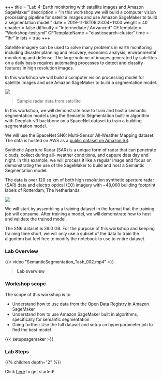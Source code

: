 +++
title = "Lab 4: Earth monitoring with satellite images and Amazon SageMaker"
description = "In this workshop we will build a computer vision processing pipeline for satellite images and use Amazon SageMaker to build a segmentation model."
date = 2019-11-18T08:23:04+11:00
weight = 40
chapter = false
difficulty = "Intermediate / Advanced"
CFTemplate = "Workshop-test.yml"
CFTemplateName = "elasticsearch-cluster"
time = "1hr"
inlists = true
+++

Satellite imagery can be used to solve many problems in earth monitoring including disaster planning and recovery, economic analysis, environmental monitoring and defense. The large volume of images generated by satellites on a daily basis requires automating processes to detect and classify features in high resolution images.

In this workshop we will build a computer vision processing model for satellite images and use Amazon SageMaker to build a segmentation model.


![](/images/computer-vision-sagemaker/SAR.png)
> Sample radar data from satellite


In this workshop, we will demonstrate how to train and host a semantic segmentation model using the Semantic Segmentation built-in algorithm with Deeplab-v3 backbone on a SpaceNet dataset to train a building segmentation model.

We will use the SpaceNet SN6: Multi-Sensor All-Weather Mapping dataset. The data is hosted on AWS as a [public dataset on Amazon S3](https://registry.opendata.aws/spacenet/). 

Synthetic Aperture Radar (SAR) is a unique form of radar that can penetrate clouds, collect during all- weather conditions, and capture data day and night. In this example, we will process it like a regular image and focus on demonstrating the use of the SageMaker to build and host a Semantic Segmentation model.

The data is over 120 sq km of both high resolution synthetic aperture radar (SAR) data and electro optical (EO) imagery with ~48,000 building footprint labels of Rotterdam, The Netherlands

![](/images/computer-vision-sagemaker/overview-1.png)

We will start by assembling a training dataset in the format that the training job will consume. After training a model, we will demonstrate how to host and validate the trained model.

The SN6 dataset is 39.0 GB. For the purpose of this workshop and keeping training time short, we will only use a subset of the data to train the algorithm but feel free to modify the notebook to use to entire dataset.

### Lab Overview

{{< video "SemanticSegmentation_Tash_002.mp4" >}}

>  **Lab overview** 


### Workshop scope

The scope of this workshop is to:

* Understand how to use data from the Open Data Registry in Amazon SageMaker
* Understand how to use Amazon SageMaker built in algorithms, specifically for semantic segmentation
* Going further: Use the full dataset and setup an hyperparameter job to find the best model

{{< setupsagemaker >}}

### Lab Steps
{{% children depth="2" %}}


Click [here](./step1/) to get started!
